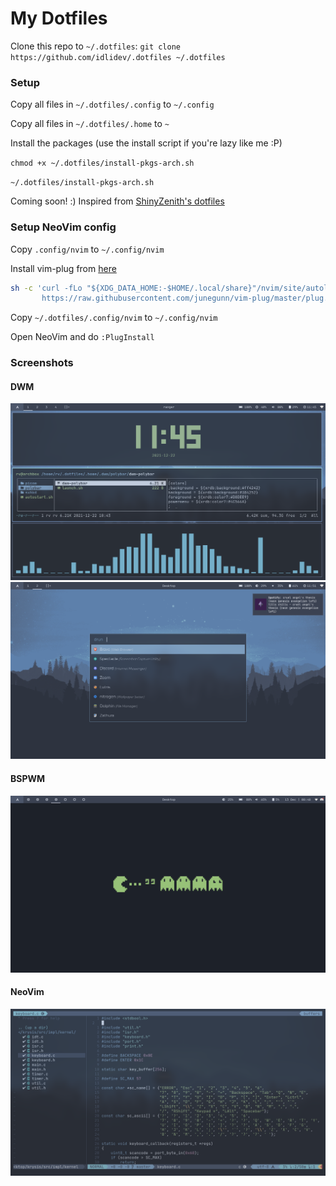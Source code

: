 # My Dotfiles

Clone this repo to `~/.dotfiles`: `git clone https://github.com/idlidev/.dotfiles ~/.dotfiles`

### Setup

Copy all files in `~/.dotfiles/.config` to `~/.config`

Copy all files in `~/.dotfiles/.home` to `~`

Install the packages (use the install script if you're lazy like me :P)

`chmod +x ~/.dotfiles/install-pkgs-arch.sh`

`~/.dotfiles/install-pkgs-arch.sh`

Coming soon! :)
Inspired from [ShinyZenith's dotfiles](https://github.com/shinyzenith/old-xorg-dotfiles)

### Setup NeoVim config

Copy `.config/nvim` to `~/.config/nvim`

Install vim-plug from [here](https://github.com/junegunn/vim-plug)

```sh
sh -c 'curl -fLo "${XDG_DATA_HOME:-$HOME/.local/share}"/nvim/site/autoload/plug.vim --create-dirs \
       https://raw.githubusercontent.com/junegunn/vim-plug/master/plug.vim'
```

Copy `~/.dotfiles/.config/nvim` to `~/.config/nvim`

Open NeoVim and do `:PlugInstall`

### Screenshots

#### DWM

![Alt text](./.assets/screenshots/ss2.png "Screenshot 1")
![Alt text](./.assets/screenshots/ss3.png "Screenshot 2")

#### BSPWM

![Alt text](./.assets/screenshots/ss1.png "Screenshot 1")

#### NeoVim

![Alt text](./.assets/screenshots/ss4.png "Screenshot 1")
